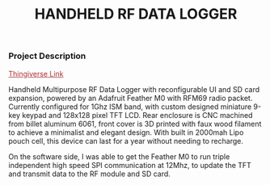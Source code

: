 ﻿---
layout: default
title: HANDHELD RF DATA LOGGER
category: portfolio
modal-id: 14
vid1: null
vid2: null
img: RF_Radio/IMG_2593.jpg
img2: RF_Radio/rf.jpg 
img3: RF_Radio/rf5.jpg 
img4: RF_Radio/rf4.jpg 
img5: RF_Radio/rf3.jpg 
project-date: 2015-2019
languages:
- C++
- Python
concepts:
- Product Design
- CNC Machining
- Rapid Prototyping
tools:
- Autodesk Inventor
- Altium Designer
- Arduino IDE
- Autodesk Fusion (CAM)
- PCB Mill
---

### Project Description

<a href="https://www.thingiverse.com/thing:3155783" style="color: #a83232" target="_blank">Thingiverse Link</a>

Handheld Multipurpose RF Data Logger with reconfigurable UI and SD card expansion, powered by an Adafruit Feather M0 with RFM69 radio packet. Currently configured for 1Ghz ISM band, with custom designed miniature 9-key keypad and 128x128 pixel TFT LCD. Rear enclosure is CNC machined from billet aluminum 6061, front cover is 3D printed with faux wood filament to achieve a minimalist and elegant design. With built in 2000mah Lipo pouch cell, this device can last for a year without needing to recharge.

On the software side, I was able to get the Feather M0 to run triple independent high speed SPI communication at 12Mhz, to update the TFT and transmit data to the RF module and SD card.
